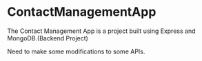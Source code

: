 # ContactManagementApp
 The Contact Management App is a project built using Express and MongoDB.(Backend Project)
 
 Need to make some modifications to some APIs.
